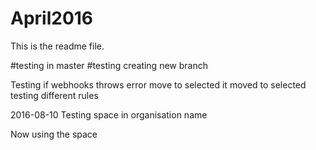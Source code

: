 # April2016
This is the readme file.

#testing in master
#testing creating new branch

Testing if webhooks throws error
move to selected
it moved to selected
testing different rules

2016-08-10
Testing space in organisation name

Now using the space
